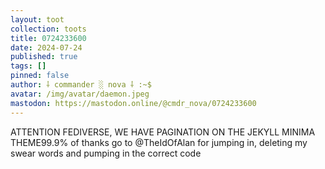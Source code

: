 ```yaml
---
layout: toot
collection: toots
title: 0724233600
date: 2024-07-24
published: true
tags: []
pinned: false
author: ⸸ commander ░ nova ⸸ :~$
avatar: /img/avatar/daemon.jpeg
mastodon: https://mastodon.online/@cmdr_nova/0724233600
---
```


ATTENTION FEDIVERSE, WE HAVE PAGINATION ON THE JEKYLL MINIMA THEME99.9% of thanks go to @TheIdOfAlan for jumping in, deleting my swear words and pumping in the correct code
